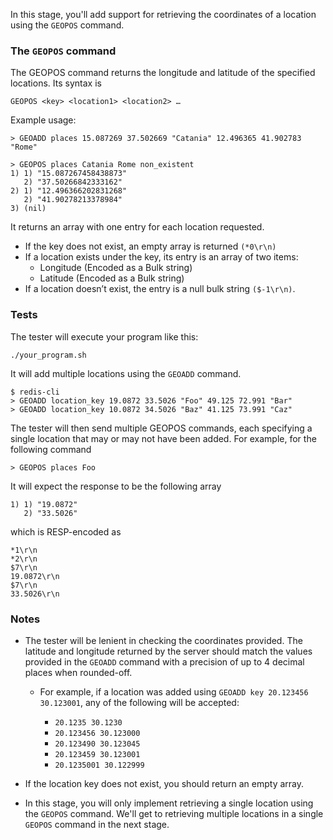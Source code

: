 In this stage, you'll add support for retrieving the coordinates of a location using the `GEOPOS` command.

### The `GEOPOS` command

The GEOPOS command returns the longitude and latitude of the specified locations. Its syntax is

```
GEOPOS <key> <location1> <location2> …
```

Example usage:
```
> GEOADD places 15.087269 37.502669 "Catania" 12.496365 41.902783 "Rome"

> GEOPOS places Catania Rome non_existent
1) 1) "15.087267458438873"
   2) "37.50266842333162"
2) 1) "12.496366202831268"
   2) "41.90278213378984"
3) (nil)
```

It returns an array with one entry for each location requested.

- If the key does not exist, an empty array is returned `(*0\r\n)`
- If a location exists under the key, its entry is an array of two items:
    - Longitude (Encoded as a Bulk string)
    - Latitude (Encoded as a Bulk string)
- If a location doesn’t exist, the entry is a null bulk string `($-1\r\n)`.

### Tests
The tester will execute your program like this:
```
./your_program.sh
```

It will add multiple locations using the `GEOADD` command.

```
$ redis-cli
> GEOADD location_key 19.0872 33.5026 "Foo" 49.125 72.991 "Bar"
> GEOADD location_key 10.0872 34.5026 "Baz" 41.125 73.991 "Caz"
```

The tester will then send multiple GEOPOS commands, each specifying a single location that may or may not have been added. For example, for the following command

```
> GEOPOS places Foo
```

It will expect the response to be the following array

```
1) 1) "19.0872"
   2) "33.5026"
```

which is RESP-encoded as
```
*1\r\n
*2\r\n
$7\r\n
19.0872\r\n
$7\r\n
33.5026\r\n
```

### Notes

- The tester will be lenient in checking the coordinates provided. The latitude and longitude returned by the server should match the values provided in the `GEOADD` command with a precision of up to 4 decimal places when rounded-off.

  * For example, if a location was added using `GEOADD key 20.123456 30.123001`, any of the following will be accepted:

    * `20.1235 30.1230`
    * `20.123456 30.123000`
    * `20.123490 30.123045`
    * `20.123459 30.123001`
    * `20.1235001 30.122999`

- If the location key does not exist, you should return an empty array.

- In this stage, you will only implement retrieving a single location using the `GEOPOS` command. We'll get to retrieving multiple locations in a single `GEOPOS` command in the next stage.
